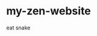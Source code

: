 # my-zen-website
eat snake
<!DOCTYPE html>
<html lang="zh-CN">
<head>
    <meta charset="UTF-8">
    <meta name="viewport" content="width=device-width, initial-scale=1.0">
    <title>觉悟之光</title>
    <script src="https://cdn.tailwindcss.com"></script>
    <style>
        .sutra {
            color: #ff4500;
            font-weight: bold;
        }
        
        .lotus {
            background-image: url('data:image/svg+xml,%3Csvg xmlns="http://www.w3.org/2000/svg" viewBox="0 0 100 100" width="100" height="100"%3E%3Cstyle%3E.path { fill: %23fff; } %3C/style%3E%3Cpath d="M67.5 60c-4.5 0-9 .9-9 3v4.5h21v-4.5c0-2.1-.9-3-3-3zm-3-7.5h-4.8l-.9-3H45c-3.3 0-6.1.9-8.9 3.2C34.7 45.9 32 49.6 32 52.7V83h10v-4.5c0-3.3-.9-5.7-5.7-5.7H29.2c1.8 0 3.5.7 4.9 1.1L56 52h10l4.8 7.5z"/%3E%3C/svg%3E");
        }
    </style>
</head>
<body class="bg-amber-50 min-h-screen">
    <div class="container mx-auto px-4 py-8">
        <!-- 导航 -->
        <nav class="mb-12">
            <ul class="flex justify-center space-x-6 text-lg">
                <li><a href="#" class="text-gray-700 hover:text-orange-500">经典经文</a></li>
                <li><a href="#" class="text-gray-700 hover:text-orange-500">禅宗故事</a></li>
                <li><a href="#" class="text-gray-700 hover:text-orange-500">菩萨道</a></li>
                <li><a href="#" class="text-gray-700 hover:text-orange-500">冥想空间</a></li>
            </ul>
        </nav>

        <!-- 主内容 -->
        <div class="max-w-2xl mx-auto">
            <div class="lotus bg-cover rounded-lg p-8 mb-8 shadow-lg transition duration-500 hover:shadow-xl">
                <p class="text-center text-3xl font-bold mb-6">放下执念</p>
                <article class="prose max-w-none">
                    <p>人生如梦幻泡影，一切唯心造。</p>
                    <p>当我们放下对外物的执着，心灵自然获得解脱。</p>
                    <p>禅修不仅仅是打坐，更是时时刻刻觉察当下。</p>
                </article>
            </div>

            <!-- 图片 -->
            <div class="bg-fixed opacity-20" style="background-image: url('https://images.unsplash.com/photo-1584622659714-9567b68c5eah?ixlib=rb-1.2.1&auto=format&fit=crop&w=1350&q=80')">
                <div class="relative z-index-10 text-center py-16">
                    <h2 class="text-4xl font-bold mb-4">觉悟之光</h2>
                    <p class="text-xl text-gray-700 mb-8">愿您在佛法的指引下找到内心的平静与光明。</p>
                </div>
            </div>

            <!-- 脚注 -->
            <footer class="mt-16 py-8 border-t">
                <p class="text-center text-gray-600">
                    众生平等，蜎飞蠕动，皆具如来智慧德相。
                    <br>
                    愿众生平安喜乐。
                </p>
            </footer>
        </div>

    </div>

    <script>
        // 简单的交互效果
        window.addEventListener('scroll', function() {
            const nav = document.querySelector('nav');
            if (window.scrollY > 100) {
                nav.style.top = '0';
                nav.style.backgroundColor = 'rgba(255, 245, 239, 0.9)';
            } else {
                nav.style.top = '-100px';
                nav.style.backgroundColor = 'transparent';
            }
        });

        // 禅意钟声
        const zenHourglass = setInterval(function() {
            const currentTime = new Date();
            if (currentTime.getHours() % 4 === 0) {
                playZenSound();
            }
        }, 1000);

        function playZenSound() {
            new Audio('https://assets.mixkit.co/active_storage/sfx/2693/2693-preview.mp3').play().catch(() => {});
        }

        // 偶尔出现随机经文
        setInterval(function() {
            const randomQuotes = [
                "一切众生皆具如来智慧德相，只因妄想执着而不能证得。",
                "放下屠刀，立地成佛。",
                "菩提本无树，明镜亦非台。本来无一物，何处惹尘埃？"
            ];
            
            const randomQuote = randomQuotes[Math.floor(Math.random() * randomQuotes.length)];
            document.querySelector('.sutra').textContent = randomQuote;
        }, 60000);
    </script>
</body>
</html>

